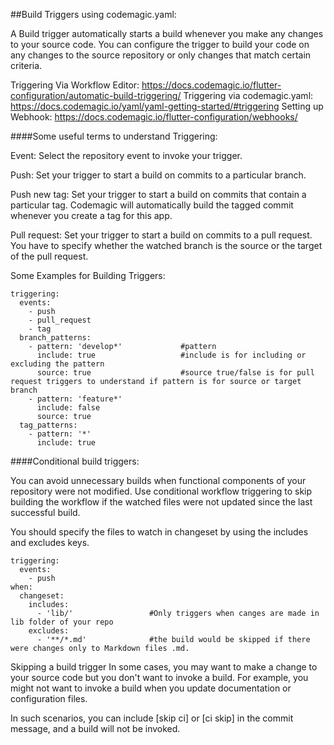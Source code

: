 ##Build Triggers using codemagic.yaml:

A Build trigger automatically starts a build whenever you make any changes to your source code. You can configure the trigger to build your code on any changes to the source repository or only changes that match certain criteria.

Triggering Via Workflow Editor: https://docs.codemagic.io/flutter-configuration/automatic-build-triggering/
Triggering via codemagic.yaml: https://docs.codemagic.io/yaml/yaml-getting-started/#triggering
Setting up Webhook: https://docs.codemagic.io/flutter-configuration/webhooks/

####Some useful terms to understand Triggering:

Event: Select the repository event to invoke your trigger.

Push: Set your trigger to start a build on commits to a particular branch.

Push new tag: Set your trigger to start a build on commits that contain a particular tag. Codemagic will automatically build the tagged commit whenever you create a tag for this app. 

Pull request: Set your trigger to start a build on commits to a pull request. You have to specify whether the watched branch is the source or the target of the pull request.

Some Examples for Building Triggers:

    triggering:
      events:
        - push
        - pull_request
        - tag
      branch_patterns:
        - pattern: 'develop*'             #pattern
          include: true                   #include is for including or excluding the pattern
          source: true                    #source true/false is for pull request triggers to understand if pattern is for source or target branch
        - pattern: 'feature*'
          include: false
          source: true
      tag_patterns:
        - pattern: '*'
          include: true
 
####Conditional build triggers:

You can avoid unnecessary builds when functional components of your repository were not modified. Use conditional workflow triggering to skip building the workflow if the watched files were not updated since the last successful build.

You should specify the files to watch in changeset by using the includes and excludes keys.

    triggering:
      events:
        - push
    when:
      changeset:
        includes:
          - 'lib/'                 #Only triggers when canges are made in lib folder of your repo
        excludes:
          - '**/*.md'              #the build would be skipped if there were changes only to Markdown files .md.
        
 
Skipping a build trigger
In some cases, you may want to make a change to your source code but you don't want to invoke a build. For example, you might not want to invoke a build when you update documentation or configuration files.

In such scenarios, you can include [skip ci] or [ci skip] in the commit message, and a build will not be invoked.
